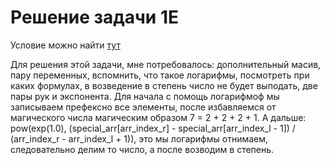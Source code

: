 # Решение задачи 1E

Условие можно найти [тут](https://contest.yandex.ru/contest/28699/problems/E/)

Для решения этой задачи, мне потребовалось:
дополнительный масив,
пару переменных,
вспомнить, что такое логарифмы,
посмотреть при каких формулах, в возведение в степень число не будет выподать, 
две пары рук и экспонента.
Для начала с помощь логарифмоф мы записываем префексно все элементы, после избавляемся от магического числа магическим образом 7 = 2 + 2 + 2 + 1.
А дальше:
pow(exp(1.0), (special_arr[arr_index_r] - special_arr[arr_index_l - 1]) / (arr_index_r - arr_index_l + 1)),
это мы логарифмы отнимаем, следовательно делим то число, а после возводим в степень.

